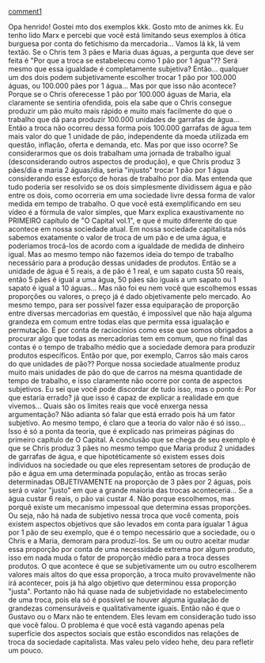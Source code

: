 [comment1](https://www.youtube.com/watch?v=yzsS5DA9iy0&lc=Ugx-O3j7YJAhXGpPVWh4AaABAg)

Opa henrido! Gostei mto dos exemplos kkk. Gosto mto de animes kk.
Eu tenho lido Marx e percebi que você está limitando seus exemplos
à ótica burguesa por conta do fetichismo da mercadoria... Vamos lá kk, lá vem textão.
Se o Chris tem 3 pães e Maria duas águas, a pergunta que deve ser feita é "Por que a troca se estabeleceu como 1 pão por 1 água"?? Será mesmo que essa igualdade  é completamente subjetiva?
Então... qualquer um dos dois podem subjetivamente escolher trocar 1 pão por 100.000 águas, ou 100.000 pães por 1 água... Mas por que isso não acontece? Porque se o Chris oferecesse 1 pão por 100.000 águas de Maria, ela claramente se sentiria ofendida, pois ela sabe que o Chris consegue produzir um pão muito mais rápido e muito mais facilmente  do que o trabalho que dá para produzir 100.000 unidades de garrafas de água...
Então a troca não ocorreu dessa forma pois 100.000 garrafas de água tem mais valor do que 1 unidade de pão, independente da moeda utilizada em questão, inflação, oferta e demanda, etc. Mas por que isso ocorre?
Se considerarmos que os dois trabalham uma jornada de trabalho igual (desconsiderando outros aspectos de produção), e que Chris produz 3 pães/dia e maria 2 águas/dia, seria "injusto" trocar 1 pão por 1 água considerando esse esforço de horas de trabalho por dia.
Mas entenda que tudo poderia ser resolvido se os dois simplesmente dividissem água e pão entre os dois, como ocorreria em uma sociedade livre dessa forma de valor medida em tempo de trabalho.
O que você está exemplificando em seu vídeo é a fórmula de valor simples, que Marx explica exaustivamente no PRIMEIRO capítulo de "O Capital vol.1", e que é muito diferente do que acontece em nossa sociedade atual.
Em nossa sociedade capitalista nós sabemos exatamente o valor de troca de um pão e de uma água, e poderiamos trocá-los de acordo com a igualdade de medida de dinheiro igual. Mas ao mesmo tempo não fazemos ideia do tempo de trabalho necessário para a produção dessas unidades de produtos.
Então se a unidade de água é 5 reais, a de pão é 1 real, e um sapato custa 50 reais, então 5 pães é igual a uma água, 50 pães são iguais a um sapato ou 1 sapato é igual a 10 águas... Mas não foi eu nem você que escolhemos essas proporções ou valores, o preço já é dado objetivamente pelo mercado. Ao mesmo tempo, para ser possível fazer essa equiparação de proporção entre diversas mercadorias em questão, é impossível que não haja alguma grandeza em comum entre todas elas que permita essa igualação e permutação.
É por conta de raciocínios como esse que somos obrigados a procurar algo que todas as mercadorias tem em comum, que no final das contas é o tempo de trabalho médio que a sociedade demora para produzir produtos específicos. 
Então por que, por exemplo, Carros são mais caros do que unidades de pão?? Porque nossa sociedade atualmente produz muito mais unidades de pão do que de carros na mesma quantidade de tempo de trabalho, e isso claramente não ocorre por conta de aspectos subjetivos.
Eu sei que você pode discordar de tudo isso, mas o ponto é: Por que estaria errado? já que isso é capaz de explicar a realidade em que vivemos... Quais são os limites reais que você enxerga nessa argumentação? Não adianta só falar que está errado pois há um fator subjetivo. Ao mesmo tempo, é claro que a teoria do valor não é só isso... Isso é só a ponta da teoria, que é explicado nas primeiras páginas do primeiro capítulo de O Capital.
A conclusão que se chega de seu exemplo é que se Chris produz 3 pães no mesmo tempo que Maria produz 2 unidades de garrafas de água, e que hipotéticamente só existem esses dois individuos na sociedade ou que eles representam setores de produção de pão e água em uma determinada população, então as trocas serão determinadas OBJETIVAMENTE na proporção de 3 pães por 2 águas, pois será o valor "justo" em que a grande maioria das trocas aconteceria...  Se a água custar 6 reais, o pão vai custar 4. Não porque escolhemos, mas porquê existe um mecanismo impessoal que determina essas proporções.
Ou seja, não há nada de subjetivo nessa troca que você comenta, pois existem aspectos objetivos que são levados em conta para igualar 1 água por 1 pão de seu exemplo, que é o tempo necessário que a sociedade, ou o Chris e a Maria, demoram para produzí-los. Se um ou outro aceitar mudar essa proporção por conta de uma necessidade extrema por algum produto, isso em nada muda o fator de proporção médio para a troca desses produtos.
O que acontece é que se subjetivamente um ou outro escolherem valores mais altos do que essa proporção, a troca muito provavelmente não irá acontecer, pois já há algo objetivo que determinou essa proporção "justa".
Portanto não há quase nada de subjetividade no estabelecimento de uma troca, pois ela só é possível se houver alguma igualação de grandezas comensuráveis e qualitativamente iguais.
Então não é que o Gustavo ou o Marx não te entendem. Eles levam em consideração tudo isso que você falou. O problema é que você está vagando apenas pela superfície dos aspectos sociais que estão escondidos nas relações de troca da sociedade capitalista.
Mas valeu pelo vídeo hehe, deu para refletir um pouco.
